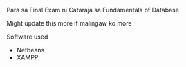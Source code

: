 Para sa Final Exam ni Cataraja sa Fundamentals of Database

Might update this more if malingaw ko more

Software used
- Netbeans
- XAMPP
